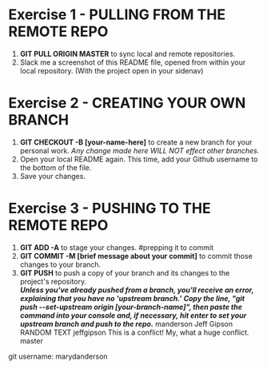 # Exercise 1 - PULLING FROM THE REMOTE REPO
  1.  **GIT PULL ORIGIN MASTER** to sync local and remote repositories.
  2.  Slack me a screenshot of this README file, opened from within your local repository. (With the project open in your sidenav)
# Exercise 2 - CREATING YOUR OWN BRANCH
  1.  **GIT CHECKOUT -B [your-name-here]** to create a new branch for your personal work.  *Any change made here WILL NOT effect other branches.*
  2.  Open your local README again.  This time, add your Github username to the bottom of the file.
  3.  Save your changes.
# Exercise 3 - PUSHING TO THE REMOTE REPO
  1.  **GIT ADD -A** to stage your changes. #prepping it to commit
  2.  **GIT COMMIT -M [brief message about your commit]** to commit those changes to your branch.
  3.  **GIT PUSH** to push a copy of your branch and its changes to the project's repository.  
      ***Unless you've already pushed from a branch, you'll receive an error, explaining that you have no 'upstream branch.'***
      ***Copy the line, &quot;git push --set-upstream origin [your-branch-name]&quot;, then paste the command into your console and, if necessary, hit enter to set your upstream branch and push to the repo.***
manderson
Jeff Gipson
 RANDOM TEXT jeffgipson
This is a conflict!
My, what a huge conflict.
master

git username: marydanderson




